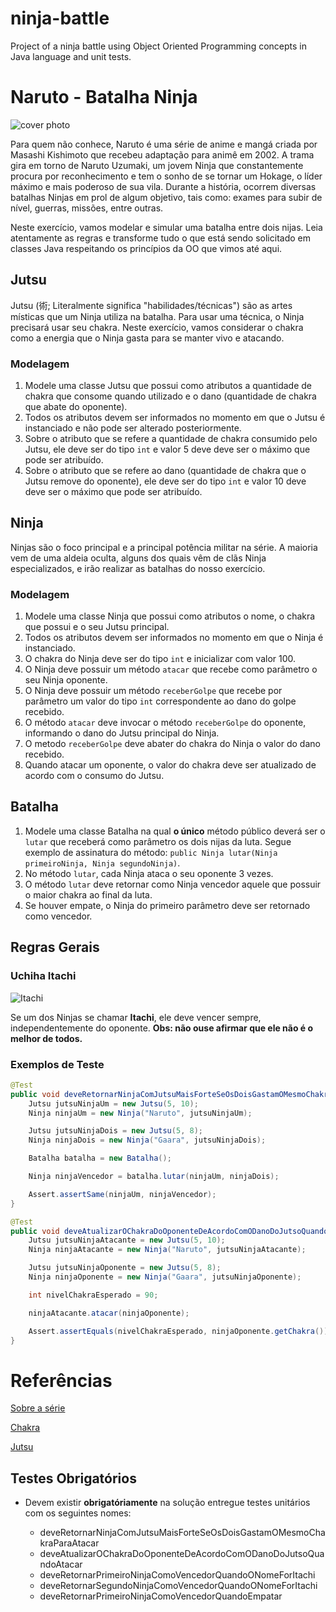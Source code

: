 # ninja-battle
Project of a ninja battle using Object Oriented Programming concepts in Java language and unit tests.
# Naruto - Batalha Ninja

![cover photo](https://s.aficionados.com.br/imagens/frases-iconicas-dos-personagens-de-naruto_f.jpg)

Para quem não conhece, Naruto é uma série de anime e mangá criada por Masashi Kishimoto que recebeu adaptação para animê em 2002. A trama gira em torno de Naruto Uzumaki, um jovem Ninja que constantemente procura por reconhecimento e tem o sonho de se tornar um Hokage, o líder máximo e mais poderoso de sua vila. Durante a história, ocorrem diversas batalhas Ninjas em prol de algum objetivo, tais como: exames para subir de nível, guerras, missões, entre outras.

Neste exercício, vamos modelar e simular uma batalha entre dois nijas. Leia atentamente as regras e transforme tudo o que está sendo solicitado em classes Java respeitando os princípios da OO que vimos até aqui.

## Jutsu

Jutsu (術; Literalmente significa "habilidades/técnicas") são as artes místicas que um Ninja utiliza na batalha. Para usar uma técnica, o Ninja precisará usar seu chakra. Neste exercício, vamos considerar o chakra como a energia que o Ninja gasta para se manter vivo e atacando.

### Modelagem

1. Modele uma classe Jutsu que possui como atributos a quantidade de chakra que consome quando utilizado e o dano (quantidade de chakra que abate do oponente).
2. Todos os atributos devem ser informados no momento em que o Jutsu é instanciado e não pode ser alterado posteriormente.
3. Sobre o atributo que se refere a quantidade de chakra consumido pelo Jutsu, ele deve ser do tipo `int` e valor 5 deve deve ser o máximo que pode ser atribuído.
4. Sobre o atributo que se refere ao dano (quantidade de chakra que o Jutsu remove do oponente), ele deve ser do tipo `int` e valor 10 deve deve ser o máximo que pode ser atribuído.

## Ninja

Ninjas são o foco principal e a principal potência militar na série. A maioria vem de uma aldeia oculta, alguns dos quais vêm de clãs Ninja especializados, e irão realizar as batalhas do nosso exercício.

### Modelagem 

1. Modele uma classe Ninja que possui como atributos o nome, o chakra que possui e o seu Jutsu principal.
2. Todos os atributos devem ser informados no momento em que o Ninja é instanciado.
1. O chakra do Ninja deve ser do tipo `int` e inicializar com valor 100.
3. O Ninja deve possuir um método `atacar` que recebe como parâmetro o seu Ninja oponente. 
4. O Ninja deve possuir um método `receberGolpe` que recebe por parâmetro um valor do tipo `int` correspondente ao dano do golpe recebido.
5. O método `atacar` deve invocar o método `receberGolpe` do oponente, informando o dano do Jutsu principal do Ninja.
6. O metodo `receberGolpe` deve abater do chakra do Ninja o valor do dano recebido.
7. Quando atacar um oponente, o valor do chakra deve ser atualizado de acordo com o consumo do Jutsu.


## Batalha
1. Modele uma classe Batalha na qual **o único** método público deverá ser o `lutar` que receberá como parâmetro os dois nijas da luta. Segue exemplo de assinatura do método:  `public Ninja lutar(Ninja primeiroNinja, Ninja segundoNinja)`.
2. No método `lutar`, cada Ninja ataca o seu oponente 3 vezes.
3. O método `lutar` deve retornar como Ninja vencedor aquele que possuir o maior chakra ao final da luta.
5. Se houver empate, o Ninja do primeiro parâmetro deve ser retornado como vencedor.

## Regras Gerais

### Uchiha Itachi
![Itachi](https://vignette.wikia.nocookie.net/liberproeliis/images/b/b0/Itachi_render_by_xuzumaki-d49n7va.png/revision/latest/scale-to-width-down/340?cb=20161119225550&path-prefix=pt-br)

Se um dos Ninjas se chamar **Itachi**, ele deve vencer sempre, independentemente do oponente. **Obs: não ouse afirmar que ele não é o melhor de todos.**

### Exemplos de Teste

```Java
@Test
public void deveRetornarNinjaComJutsuMaisForteSeOsDoisGastamOMesmoChakraParaAtacar(){
    Jutsu jutsuNinjaUm = new Jutsu(5, 10);
    Ninja ninjaUm = new Ninja("Naruto", jutsuNinjaUm);

    Jutsu jutsuNinjaDois = new Jutsu(5, 8);
    Ninja ninjaDois = new Ninja("Gaara", jutsuNinjaDois);

    Batalha batalha = new Batalha();

    Ninja ninjaVencedor = batalha.lutar(ninjaUm, ninjaDois);

    Assert.assertSame(ninjaUm, ninjaVencedor);
}

@Test
public void deveAtualizarOChakraDoOponenteDeAcordoComODanoDoJutsoQuandoAtacar() {
    Jutsu jutsuNinjaAtacante = new Jutsu(5, 10);
    Ninja ninjaAtacante = new Ninja("Naruto", jutsuNinjaAtacante);

    Jutsu jutsuNinjaOponente = new Jutsu(5, 8);
    Ninja ninjaOponente = new Ninja("Gaara", jutsuNinjaOponente);

    int nivelChakraEsperado = 90;

    ninjaAtacante.atacar(ninjaOponente);

    Assert.assertEquals(nivelChakraEsperado, ninjaOponente.getChakra());
}

```

# Referências
[Sobre a série](https://naruto-pedia.fandom.com/pt-br/wiki/Naruto_(S%C3%A9rie))

[Chakra](https://naruto.fandom.com/pt-br/wiki/Chakra)

[Jutsu](https://naruto.fandom.com/pt-br/wiki/Jutsu)

## Testes Obrigatórios

* Devem existir **obrigatóriamente** na solução entregue testes unitários com os seguintes nomes:

    - deveRetornarNinjaComJutsuMaisForteSeOsDoisGastamOMesmoChakraParaAtacar
    - deveAtualizarOChakraDoOponenteDeAcordoComODanoDoJutsoQuandoAtacar
    - deveRetornarPrimeiroNinjaComoVencedorQuandoONomeForItachi
    - deveRetornarSegundoNinjaComoVencedorQuandoONomeForItachi
    - deveRetornarPrimeiroNinjaComoVencedorQuandoEmpatar
